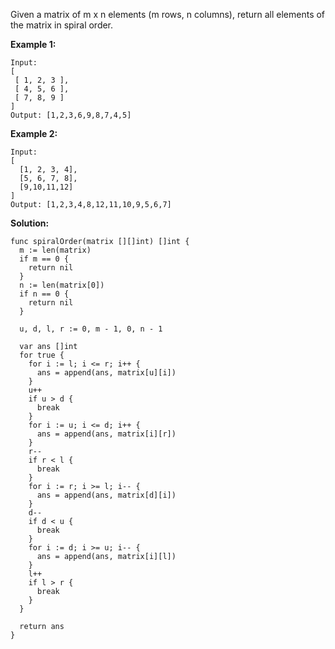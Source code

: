 Given a matrix of m x n elements (m rows, n columns), return all elements of the matrix in spiral order.

**Example 1:**

```
Input:
[
 [ 1, 2, 3 ],
 [ 4, 5, 6 ],
 [ 7, 8, 9 ]
]
Output: [1,2,3,6,9,8,7,4,5]
```

**Example 2:**

```
Input:
[
  [1, 2, 3, 4],
  [5, 6, 7, 8],
  [9,10,11,12]
]
Output: [1,2,3,4,8,12,11,10,9,5,6,7]
```

**Solution:**

```golang
func spiralOrder(matrix [][]int) []int {
  m := len(matrix)
  if m == 0 {
    return nil
  }
  n := len(matrix[0])
  if n == 0 {
    return nil
  }

  u, d, l, r := 0, m - 1, 0, n - 1

  var ans []int
  for true {
    for i := l; i <= r; i++ {
      ans = append(ans, matrix[u][i])
    }
    u++
    if u > d {
      break
    }
    for i := u; i <= d; i++ {
      ans = append(ans, matrix[i][r])
    }
    r--
    if r < l {
      break
    }
    for i := r; i >= l; i-- {
      ans = append(ans, matrix[d][i])
    }
    d--
    if d < u {
      break
    }
    for i := d; i >= u; i-- {
      ans = append(ans, matrix[i][l])
    }
    l++
    if l > r {
      break
    }
  }

  return ans
}
```
